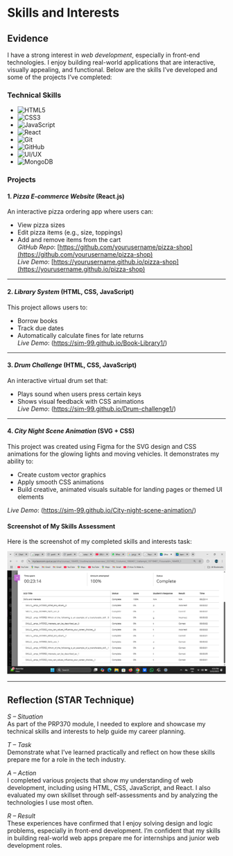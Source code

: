 # Skills and Interests

## Evidence

I have a strong interest in *web development*, especially in front-end technologies. I enjoy building real-world applications that are interactive, visually appealing, and functional. Below are the skills I’ve developed and some of the projects I’ve completed:

### Technical Skills

- ![HTML5](https://img.shields.io/badge/-HTML5-E34F26?style=flat-square&logo=html5&logoColor=white)
- ![CSS3](https://img.shields.io/badge/-CSS3-1572B6?style=flat-square&logo=css3)
- ![JavaScript](https://img.shields.io/badge/-JavaScript-F7DF1E?style=flat-square&logo=javascript&logoColor=black)
- ![React](https://img.shields.io/badge/-React-61DAFB?style=flat-square&logo=react)
- ![Git](https://img.shields.io/badge/-Git-F05032?style=flat-square&logo=git&logoColor=white)
- ![GitHub](https://img.shields.io/badge/-GitHub-181717?style=flat-square&logo=github)
- ![UI/UX](https://img.shields.io/badge/-UI%2FUX-25A18E?style=flat-square&logo=figma&logoColor=white)
- ![MongoDB](https://img.shields.io/badge/-MongoDB-47A248?style=flat-square&logo=mongodb&logoColor=white)

### Projects

#### 1. *Pizza E-commerce Website* (React.js)
An interactive pizza ordering app where users can:
- View pizza sizes
- Edit pizza items (e.g., size, toppings)
- Add and remove items from the cart  
*GitHub Repo*: [https://github.com/yourusername/pizza-shop](https://github.com/yourusername/pizza-shop)  
*Live Demo*: [https://yourusername.github.io/pizza-shop](https://yourusername.github.io/pizza-shop)

---

#### 2. *Library System* (HTML, CSS, JavaScript)
This project allows users to:
- Borrow books
- Track due dates
- Automatically calculate fines for late returns  
*Live Demo*: (https://sim-99.github.io/Book-Library1/)

---

#### 3. *Drum Challenge* (HTML, CSS, JavaScript)
An interactive virtual drum set that:
- Plays sound when users press certain keys
- Shows visual feedback with CSS animations  
*Live Demo*: (https://sim-99.github.io/Drum-challenge1/)

---
#### 4. *City Night Scene Animation* (SVG + CSS)

This project was created using Figma for the SVG design and CSS animations for the glowing lights and moving vehicles. It demonstrates my ability to:
- Create custom vector graphics
- Apply smooth CSS animations
- Build creative, animated visuals suitable for landing pages or themed UI elements
  
*Live Demo*: (https://sim-99.github.io/City-night-scene-animation/)


#### Screenshot of My Skills Assessment
Here is the screenshot of my completed skills and interests task:

![Skills Screenshot](./media/skills-interests-results.png)

---

## Reflection (STAR Technique)

*S – Situation*  
As part of the PRP370 module, I needed to explore and showcase my technical skills and interests to help guide my career planning.

*T – Task*  
Demonstrate what I’ve learned practically and reflect on how these skills prepare me for a role in the tech industry.

*A – Action*  
I completed various projects that show my understanding of web development, including using HTML, CSS, JavaScript, and React. I also evaluated my own skillset through self-assessments and by analyzing the technologies I use most often.

*R – Result*  
These experiences have confirmed that I enjoy solving design and logic problems, especially in front-end development. I’m confident that my skills in building real-world web apps prepare me for internships and junior web development roles.
